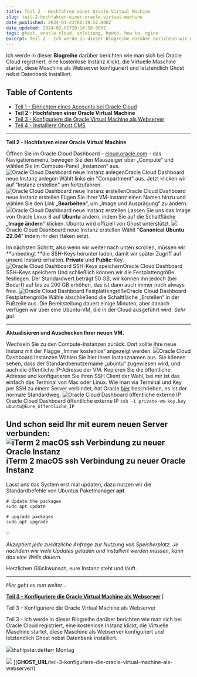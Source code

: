 ```yaml
---
title: Teil 2 - Hochfahren einer Oracle Virtual Machine
slug: teil-2-hochfahren-einer-oracle-virtual-machine
date_published: 2024-01-23T06:19:52.000Z
date_updated: 2024-02-01T20:14:58.000Z
tags: ghost, oracle cloud, anleitung, howto, how to, nginx
excerpt: Teil 2 - Ich werde in dieser Blogreihe darüber berichten wie man sich bei Oracle Cloud registriert, eine kostenlose Instanz klickt, die Virtuelle Maschine startet, diese Maschine als Webserver konfiguriert und letztendlich Ghost nebst Datenbank installiert.
---
```


Ich werde in dieser **Blogreihe** darüber berichten wie man sich bei Oracle Cloud registriert, eine kostenlose Instanz klickt, die Virtuelle Maschine startet, diese Maschine als Webserver konfiguriert und letztendlich Ghost nebst Datenbank installiert.

## Table of Contents

- [Teil 1 - Einrichten eines Accounts bei Oracle Cloud](__GHOST_URL__/wie-man-sich-kostenlos-zwei-virtuelle-server-instanzen-mit-ubuntu-22-04-klickt-und-betreibt/)
- **Teil 2 - Hochfahren einer Oracle Virtual Machine**
- [Teil 3 - Konfiguriere die Oracle Virtual Machine als Webserver](__GHOST_URL__/teil-3-konfiguriere-die-oracle-virtual-machine-als-webserver/)
- [Teil 4 - Installiere Ghost CMS](__GHOST_URL__/teil-4-installiere-ghost-cms-auf-oracle-cloud-always-free-instanz/)

---

**Teil 2 - Hochfahren einer Oracle Virtual Machine**

Öffnen Sie im Oracle Cloud Dashboard – [cloud.oracle.com](https://cloud.oracle.com) – das Navigationsmenü, bewegen Sie den Mauszeiger über „Compute“ und wählen Sie im Compute-Panel „Instanzen“ aus.
![Oracle Cloud Dashboard neue Instanz anlegen](__GHOST_URL__/content/images/2024/01/Bildschirmfoto-2024-01-22-um-16.02.07.png)Oracle Cloud Dashboard neue Instanz anlegen
Wählt links ein "Compartment" aus. Jetzt klicken wir auf "Instanz erstellen" um fortzufahren.
![Oracle Cloud Dashboard neue Instanz erstellen](__GHOST_URL__/content/images/2024/01/Bildschirmfoto-2024-01-22-um-16.03.51.png)Oracle Cloud Dashboard neue Instanz erstellen
Fügen Sie Ihrer VM-Instanz einen Namen hinzu und wählen Sie den Link „**Bearbeiten**“, um „Image und Ausprägung“ zu ändern.
![](__GHOST_URL__/content/images/2024/01/Bildschirmfoto-2024-01-22-um-16.06.43.png)Oracle Cloud Dashboard neue Instanz erstellen
Lassen Sie uns das Image von Oracle Linux 8 auf **Ubuntu** ändern, indem Sie auf die Schaltfläche „**Image ändern**“ klicken. Ubuntu wird offiziell von Ghost unterstützt.
![](__GHOST_URL__/content/images/2024/01/Bildschirmfoto-2024-01-22-um-16.08.18.png)Oracle Cloud Dashboard neue Instanz erstellen
Wählt "**Canonical Ubuntu 22.04**" indem ihr den Haken setzt.

Im nächsten Schritt, also wenn wir weiter nach unten scrollen, müssen wir **unbedingt **die SSH-Keys herunter laden, damit wir später Zugriff auf unsere Instanz erhalten. **Private** und **Public**-Key.
![Oracle Cloud Dashboard SSH-Keys speichern](__GHOST_URL__/content/images/2024/01/Bildschirmfoto-2024-01-22-um-16.10.45.png)Oracle Cloud Dashboard SSH-Keys speichern
Und schließlich können wir die Festplattengröße festlegen. Der Standardwert beträgt 50 GB, wir können ihn jedoch (bei Bedarf) auf bis zu 200 GB erhöhen, das ist dann auch immer noch always free.
![Oracle Cloud Dashboard Festplattengröße](__GHOST_URL__/content/images/2024/01/Bildschirmfoto-2024-01-22-um-16.12.30.png)Oracle Cloud Dashboard Festplattengröße
Wähle abschließend die Schaltfläche „Erstellen“ in der Fußzeile aus. Die Bereitstellung dauert einige Minuten, aber danach verfügen wir über eine Ubuntu-VM, die in der Cloud ausgeführt wird. *Sehr gut*.

---

**Aktualisieren und Auschecken Ihrer neuen VM.**

Wechseln Sie zu den Compute-Instanzen zurück. Dort sollte Ihre neue Instanz mit der Flagge „Immer kostenlos“ angezeigt werden.
![](__GHOST_URL__/content/images/2024/02/Bildschirmfoto-2024-02-01-um-21.13.15-1.png)Oracle Cloud Dashboard Instanzen
Wählen Sie hier Ihren Instanznamen aus. Sie können sehen, dass der Standardbenutzername „ubuntu“ zugewiesen wird, und auch die öffentliche IP-Adresse der VM. Kopieren Sie die öffentliche Adresse und konfigurieren Sie ihren SSH Client der Wahl, bei mir ist das einfach das Terminal von Mac oder Linux. Wie man via Terminal und Key per SSH zu einem Server verbindet, hat Oracle [hier](https://docs.oracle.com/en-us/iaas/Content/GSG/Tasks/testingconnection.htm) beschrieben, es ist der normale Standardweg.
![Oracle Cloud Dashboard öffentliche externe IP](__GHOST_URL__/content/images/2024/01/Bildschirmfoto-2024-01-22-um-16.30.43-1.png)Oracle Cloud Dashboard öffentliche externe IP
`ssh -i private-vm-key.key ubuntu@Eure_öffentliche_IP`

Und schon seid Ihr mit eurem neuen Server verbunden:
![iTerm 2 macOS ssh Verbindung zu neuer Oracle Instanz](__GHOST_URL__/content/images/2024/01/Bildschirmfoto-2024-01-22-um-16.34.03.png)iTerm 2 macOS ssh Verbindung zu neuer Oracle Instanz
---

Lasst uns das System erst mal updaten, dazu nutzen wir die Standardbefehle von Ubuntus Paketmanager **apt**.

    # Update the packages
    sudo apt update
    
    # upgrade packages 
    sudo apt upgrade

💡

*Akzeptiert jede zusätzliche Anfrage zur Nutzung von Speicherplatz. Je nachdem wie viele Updates geladen und installiert werden müssen, kann das eine Weile dauern.*

Herzlichen Glückwunsch, eure Instanz steht und läuft.

---

*Hier geht es nun weiter*...

[**Teil 3 - Konfiguriere die Oracle Virtual Machine als Webserver**](__GHOST_URL__/teil-3-konfiguriere-die-oracle-virtual-machine-als-webserver/)
[

Teil 3 - Konfiguriere die Oracle Virtual Machine als Webserver

Teil 3 - Ich werde in dieser Blogreihe darüber berichten wie man sich bei Oracle Cloud registriert, eine kostenlose Instanz klickt, die Virtuelle Maschine startet, diese Maschine als Webserver konfiguriert und letztendlich Ghost nebst Datenbank installiert.

![](__GHOST_URL__/content/images/size/w256h256/2019/06/logo.png)thahipster.deHerr Montag

![](https://images.unsplash.com/photo-1489875347897-49f64b51c1f8?crop=entropy&amp;cs=tinysrgb&amp;fit=max&amp;fm=jpg&amp;ixid=M3wxMTc3M3wwfDF8c2VhcmNofDV8fGRhdGFiYXNlfGVufDB8fHx8MTcwNTk5MTIwMHww&amp;ixlib=rb-4.0.3&amp;q=80&amp;w=2000)
](__GHOST_URL__/teil-3-konfiguriere-die-oracle-virtual-machine-als-webserver/)
